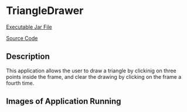# TriangleDrawer

[Executable Jar File](https://github.com/aaWang27/aaWang27.github.io/raw/gh-pages/TriangleDrawer/TriangleDrawer.jar)

[Source Code](https://github.com/aaWang27/aaWang27.github.io/raw/gh-pages/TriangleDrawer/TriangleDrawerCode.zip)

## Description

This application allows the user to draw a triangle by clickinig on three points inside the frame, and clear the drawing by clicking on the frame a fourth time.

## Images of Application Running
